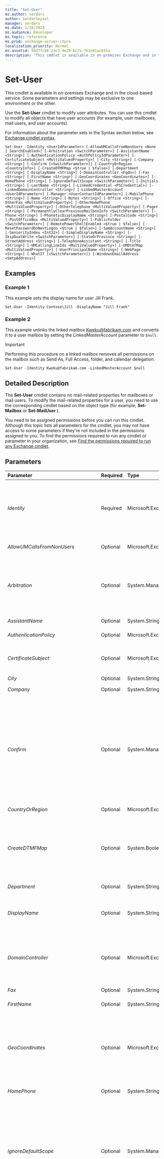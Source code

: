 ```yaml
---
title: "Set-User"
ms.author: serdars
author: SerdarSoysal
manager: serdars
ms.date: 1/16/2018
ms.audience: Developer
ms.topic: reference
ms.prod: exchange-server-itpro
localization_priority: Normal
ms.assetid: 56d7fc86-2ac3-4e28-bc7a-761e91ac655a
description: "This cmdlet is available in on-premises Exchange and in the cloud-based service. Some parameters and settings may be exclusive to one environment or the other."
---
```


# Set-User

This cmdlet is available in on-premises Exchange and in the cloud-based service. Some parameters and settings may be exclusive to one environment or the other. 
  
Use the **Set-User** cmdlet to modify user attributes. You can use this cmdlet to modify all objects that have user accounts (for example, user mailboxes, mail users, and user accounts).
  
For information about the parameter sets in the Syntax section below, see [Exchange cmdlet syntax](https://technet.microsoft.com/library/bb123552.aspx). 
  
```
Set-User -Identity <UserIdParameter> [-AllowUMCallsFromNonUsers <None | SearchEnabled>] [-Arbitration <SwitchParameter>] [-AssistantName <String>] [-AuthenticationPolicy <AuthPolicyIdParameter>] [-CertificateSubject <MultiValuedProperty>] [-City <String>] [-Company <String>] [-Confirm [<SwitchParameter>]] [-CountryOrRegion <CountryInfo>] [-CreateDTMFMap <$true | $false>] [-Department <String>] [-DisplayName <String>] [-DomainController <Fqdn>] [-Fax <String>] [-FirstName <String>] [-GeoCoordinates <GeoCoordinates>] [-HomePhone <String>] [-IgnoreDefaultScope <SwitchParameter>] [-Initials <String>] [-LastName <String>] [-LinkedCredential <PSCredential>] [-LinkedDomainController <String>] [-LinkedMasterAccount <UserIdParameter>] [-Manager <UserContactIdParameter>] [-MobilePhone <String>] [-Name <String>] [-Notes <String>] [-Office <String>] [-OtherFax <MultiValuedProperty>] [-OtherHomePhone <MultiValuedProperty>] [-OtherTelephone <MultiValuedProperty>] [-Pager <String>] [-PermanentlyClearPreviousMailboxInfo <SwitchParameter>] [-Phone <String>] [-PhoneticDisplayName <String>] [-PostalCode <String>] [-PostOfficeBox <MultiValuedProperty>] [-PublicFolder <SwitchParameter>] [-RemotePowerShellEnabled <$true | $false>] [-ResetPasswordOnNextLogon <$true | $false>] [-SamAccountName <String>] [-SeniorityIndex <Int32>] [-SimpleDisplayName <String>] [-SkipDualWrite <SwitchParameter>] [-StateOrProvince <String>] [-StreetAddress <String>] [-TelephoneAssistant <String>] [-Title <String>] [-UMCallingLineIds <MultiValuedProperty>] [-UMDtmfMap <MultiValuedProperty>] [-UserPrincipalName <String>] [-WebPage <String>] [-WhatIf [<SwitchParameter>]] [-WindowsEmailAddress <SmtpAddress>]

```

## Examples
<a name="Examples"> </a>

### Example 1

This example sets the display name for user Jill Frank.
  
```
Set-User -Identity Contoso\Jill -DisplayName "Jill Frank"
```

### Example 2

This example unlinks the linked mailbox Kweku@fabrikam.com and converts it to a user mailbox by setting the _LinkedMasterAccount_ parameter to `$null`.
  
> [!IMPORTANT]
> Performing this procedure on a linked mailbox removes all permissions on the mailbox such as Send As, Full Access, folder, and calendar delegation. 
  
```
Set-User -Identity Kweku@fabrikam.com -LinkedMasterAccount $null
```

## Detailed Description
<a name="DetailedDescription"> </a>

 The **Set-User** cmdlet contains no mail-related properties for mailboxes or mail users. To modify the mail-related properties for a user, you need to use the corresponding cmdlet based on the object type (for example, **Set-Mailbox** or **Set-MailUser** ).
  
You need to be assigned permissions before you can run this cmdlet. Although this topic lists all parameters for the cmdlet, you may not have access to some parameters if they're not included in the permissions assigned to you. To find the permissions required to run any cmdlet or parameter in your organization, see [Find the permissions required to run any Exchange cmdlet](https://technet.microsoft.com/library/mt432940.aspx).
  
## Parameters
<a name="DetailedDescription"> </a>

|**Parameter**|**Required**|**Type**|**Description**|
|:-----|:-----|:-----|:-----|
| _Identity_ <br/> |Required  <br/> |Microsoft.Exchange.Configuration.Tasks.UserIdParameter  <br/> | The _Identity_ parameter specifies the user that you want to modify. You can use any value that uniquely identifies the user. <br/>  For example: <br/>  Name <br/>  Display name <br/>  Distinguished name (DN) <br/>  Canonical DN <br/>  GUID <br/> |
| _AllowUMCallsFromNonUsers_ <br/> |Optional  <br/> |Microsoft.Exchange.Data.Directory.Recipient.AllowUMCallsFromNonUsersFlags  <br/> |The _AllowUMCallsFromNonUsers_ parameter specifies whether to exclude the user from directory searches. <br/> |
| _Arbitration_ <br/> |Optional  <br/> |System.Management.Automation.SwitchParameter  <br/> |This parameter is available only in on-premises Exchange.  <br/> The _Arbitration_ parameter specifies that the mailbox for which you are executing the command is an arbitration mailbox. Arbitration mailboxes are used for managing approval workflow. For example, an arbitration mailbox is used for handling moderated recipients and distribution group membership approval. <br/> |
| _AssistantName_ <br/> |Optional  <br/> |System.String  <br/> |The _AssistantName_ parameter specifies the name of the user's assistant. <br/> |
| _AuthenticationPolicy_ <br/> |Optional  <br/> |Microsoft.Exchange.Configuration.Tasks.AuthPolicyIdParameter  <br/> |This parameter is reserved for internal Microsoft use.  <br/> |
| _CertificateSubject_ <br/> |Optional  <br/> |Microsoft.Exchange.Data.MultiValuedProperty  <br/> |This parameter is available only in on-premises Exchange.  <br/> The _CertificateSubject_ parameter specifies the value of the subject field of the user's digital certificate. <br/> |
| _City_ <br/> |Optional  <br/> |System.String  <br/> |The _City_ parameter specifies the user's city. <br/> |
| _Company_ <br/> |Optional  <br/> |System.String  <br/> |The _Company_ parameter specifies the user's company. <br/> |
| _Confirm_ <br/> |Optional  <br/> |System.Management.Automation.SwitchParameter  <br/> | The _Confirm_ switch specifies whether to show or hide the confirmation prompt. How this switch affects the cmdlet depends on if the cmdlet requires confirmation before proceeding. <br/>  Destructive cmdlets (for example, **Remove-\*** cmdlets) have a built-in pause that forces you to acknowledge the command before proceeding. For these cmdlets, you can skip the confirmation prompt by using this exact syntax: `-Confirm:$false`.  <br/>  Most other cmdlets (for example, **New-\*** and **Set-\*** cmdlets) don't have a built-in pause. For these cmdlets, specifying the _Confirm_ switch without a value introduces a pause that forces you acknowledge the command before proceeding. <br/> |
| _CountryOrRegion_ <br/> |Optional  <br/> |Microsoft.Exchange.Data.Directory.CountryInfo  <br/> |The _CountryOrRegion_ parameter specifies the user's country or region. <br/> |
| _CreateDTMFMap_ <br/> |Optional  <br/> |System.Boolean  <br/> | The _CreateDTMFMap_ parameter specifies whether to create a dual-tone multiple-frequency (DTMF) map for the recipient. This allows the recipient to be identified by using a telephone keypad in Unified Messaging (UM) environments. Valid values are: <br/>  `$true`: A DTMF map is created for the recipient. This is the default value.  <br/>  `$false`: A DTMF map isn't created for the recipient.  <br/> |
| _Department_ <br/> |Optional  <br/> |System.String  <br/> |The _Department_ parameter specifies the user's department. <br/> |
| _DisplayName_ <br/> |Optional  <br/> |System.String  <br/> |The _DisplayName_ parameter specifies the display name of the user. The display name is visible in the Exchange admin center and in Active Directory. The maximum length is 256 characters. If the value contains spaces, enclose the value in quotation marks ("). <br/> |
| _DomainController_ <br/> |Optional  <br/> |Microsoft.Exchange.Data.Fqdn  <br/> |This parameter is available only in on-premises Exchange.  <br/> The _DomainController_ parameter specifies the domain controller that's used by this cmdlet to read data from or write data to Active Directory. You identify the domain controller by its fully qualified domain name (FQDN). For example, `dc01.contoso.com`.  <br/> |
| _Fax_ <br/> |Optional  <br/> |System.String  <br/> |The _Fax_ parameter specifies the user's fax number. <br/> |
| _FirstName_ <br/> |Optional  <br/> |System.String  <br/> |The _FirstName_ parameter specifies the user's first name. <br/> |
| _GeoCoordinates_ <br/> |Optional  <br/> |Microsoft.Exchange.Data.GeoCoordinates  <br/> | The _GeoCoordinates_ parameter specifies the user's physical location in latitude, longitude, and altitude coordinates. Use this parameter to specify the global position of physical resources, such as conference rooms. You have to specify one of the following sets of coordinates; use semicolons to separate the values. <br/>  Latitude and longitude; for example, `"47.644125;-122.122411"` <br/>  Latitude, longitude, and altitude; for example, `"47.644125;-122.122411;161.432"` <br/> |
| _HomePhone_ <br/> |Optional  <br/> |System.String  <br/> |The _HomePhone_ parameter specifies the user's home telephone number. <br/> |
| _IgnoreDefaultScope_ <br/> |Optional  <br/> |System.Management.Automation.SwitchParameter  <br/> | This parameter is available only in on-premises Exchange. <br/>  The _IgnoreDefaultScope_ switch tells the command to ignore the default recipient scope setting for the Exchange Management Shell session, and to use the entire forest as the scope. This allows the command to access Active Directory objects that aren't currently available in the default scope. <br/>  Using the _IgnoreDefaultScope_ switch introduces the following restrictions: <br/>  You can't use the _DomainController_ parameter. The command uses an appropriate global catalog server automatically. <br/>  You can only use the DN for the _Identity_ parameter. Other forms of identification, such as alias or GUID, aren't accepted. <br/> |
| _Initials_ <br/> |Optional  <br/> |System.String  <br/> |The _Initials_ parameter specifies the user's middle initials. <br/> |
| _LastName_ <br/> |Optional  <br/> |System.String  <br/> |The _LastName_ parameter specifies the user's last name. <br/> |
| _LinkedCredential_ <br/> |Optional  <br/> |System.Management.Automation.PSCredential  <br/> |This parameter is available only in on-premises Exchange.  <br/> The _LinkedCredential_ parameter specifies credentials to use to access the domain controller specified by the _LinkedDomainController_ parameter. <br/> You can only use the _LinkedCredential_ parameter with a linked user. <br/> This parameter requires you to create a credentials object by using the **Get-Credential** cmdlet. For more information, see[Get-Credential](https://go.microsoft.com/fwlink/p/?linkId=142122).  <br/> |
| _LinkedDomainController_ <br/> |Optional  <br/> |System.String  <br/> |This parameter is available only in on-premises Exchange.  <br/> The _LinkedDomainController_ parameter specifies the domain controller in the forest where the user account resides, if this user is a linked user. The domain controller in the forest where the user account resides is used to get security information for the account specified by the _LinkedMasterAccount_ parameter. <br/> This parameter is required only if you're connecting a linked user.  <br/> |
| _LinkedMasterAccount_ <br/> |Optional  <br/> |Microsoft.Exchange.Configuration.Tasks.UserIdParameter  <br/> | This parameter is available only in on-premises Exchange. <br/>  The _LinkedMasterAccount_ parameter specifies the master account in the forest where the user account resides, if this user is a linked user. The master account is the account to which the user links. The master account grants access to the user. You can use one of the following values: <br/>  GUID <br/>  DN <br/> _Domain_\ _Account_ <br/>  UPN <br/>  LegacyExchangeDN <br/>  SmtpAddress <br/>  Alias <br/>  `$null` <br/>  If you set this parameter's value to `$null`, you will unlink the account and convert the linked mailbox into a non-linked user mailbox. The mailbox won't retain the permissions previously set on it such as Send As, full access, folder, and calendar delegation.  <br/>  This parameter is required only if you're connecting a linked user. <br/> |
| _Manager_ <br/> |Optional  <br/> |Microsoft.Exchange.Configuration.Tasks.UserContactIdParameter  <br/> |The _Manager_ parameter specifies the user's manager. <br/> |
| _MobilePhone_ <br/> |Optional  <br/> |System.String  <br/> |The _MobilePhone_ parameter specifies the user's primary mobile phone number. <br/> |
| _Name_ <br/> |Optional  <br/> |System.String  <br/> |The _Name_ parameter specifies the unique name of the user. The maximum length is 64 characters. If the value contains spaces, enclose the value in quotation marks ("). <br/> |
| _Notes_ <br/> |Optional  <br/> |System.String  <br/> |The _Notes_ parameters specifies additional information about the object. If the value contains spaces, enclose the value in quotation marks ("). <br/> |
| _Office_ <br/> |Optional  <br/> |System.String  <br/> |The _Office_ parameter specifies the user's physical office name or number. <br/> |
| _OtherFax_ <br/> |Optional  <br/> |Microsoft.Exchange.Data.MultiValuedProperty  <br/> |The _OtherFax_ parameter specifies the user's alternative fax number. <br/> |
| _OtherHomePhone_ <br/> |Optional  <br/> |Microsoft.Exchange.Data.MultiValuedProperty  <br/> |The _OtherHomePhone_ parameter specifies the user's alternative home telephone number. <br/> |
| _OtherTelephone_ <br/> |Optional  <br/> |Microsoft.Exchange.Data.MultiValuedProperty  <br/> |The _OtherTelephone_ parameter specifies the user's alternative telephone number. <br/> |
| _Pager_ <br/> |Optional  <br/> |System.String  <br/> |The _Pager_ parameter specifies the user's pager number. <br/> |
| _PermanentlyClearPreviousMailboxInfo_ <br/> |Optional  <br/> |System.Management.Automation.SwitchParameter  <br/> |The _PermanentlyClearPreviousMailboxInfo_switch specifies whether to clear the Exchange mailbox attributes on a user. You don't need to specify a value with this switch.  <br/> Clearing these attributes might be required in mailbox move and re-licensing scenarios between on-premises Exchange and Office 365.  <br/> |
| _Phone_ <br/> |Optional  <br/> |System.String  <br/> |The _Phone_ parameter specifies the user's office telephone number. <br/> |
| _PhoneticDisplayName_ <br/> |Optional  <br/> |System.String  <br/> |The _PhoneticDisplayName_ parameter specifies an alternate spelling of the user's name that's used for text to speech in Unified Messaging (UM) environments. Typically, you use this parameter when the pronunciation and spelling of the user's name don't match. The maximum length is 256 characters. If the value contains spaces, enclose the value in quotation marks ("). <br/> |
| _PostalCode_ <br/> |Optional  <br/> |System.String  <br/> |The _PostalCode_ parameter specifies the user's zip code or postal code. <br/> |
| _PostOfficeBox_ <br/> |Optional  <br/> |Microsoft.Exchange.Data.MultiValuedProperty  <br/> |The _PostOfficeBox_ parameter specifies the user's post office box number. <br/> |
| _PublicFolder_ <br/> |Optional  <br/> |System.Management.Automation.SwitchParameter  <br/> |The _PublicFolder_ switch specifies that the user is a public folder mailbox. This switch is required to only when you change the settings of public folder mailboxes. You don't need to specify a value with this switch. <br/> Public folder mailboxes are specially designed mailboxes to store the hierarchy and content of public folders.  <br/> |
| _RemotePowerShellEnabled_ <br/> |Optional  <br/> |System.Boolean  <br/> | The _RemotePowerShellEnabled_ parameter specifies whether the user has access to remote PowerShell. Remote PowerShell access is required to open the Exchange Management Shell or the Exchange admin center (EAC), even if you're trying to open the Exchange Management Shell or the EAC on the local Mailbox server. Valid values are: <br/>  `$true`: The user has access to remote PowerShell.  <br/>  `$false`: The user doesn't have access to remote PowerShell.  <br/>  The default value depends on the management roles that are assigned to the user. <br/> |
| _ResetPasswordOnNextLogon_ <br/> |Optional  <br/> |System.Boolean  <br/> | The _ResetPasswordOnNextLogon_ parameter specifies whether the user must change their password the next time they log on. Valid values are: <br/>  `$true`: The user is required to change their password the next time they log on.  <br/>  `$false`: The user isn't required to change their password the next time they log on. This is the default value.  <br/> |
| _SamAccountName_ <br/> |Optional  <br/> |System.String  <br/> |This parameter is available only in on-premises Exchange.  <br/> The _SamAccountName_ parameter (also known as the pre-Windows 2000 user account or group name) specifies an object identifier that's compatible with older versions of Microsoft Windows client and server operating systems. The value can contain letters, numbers, spaces, periods (.), and the characters !, #, $, %, ^, &amp;, -, _, {, }, and ~. The last character can't be a period. Unicode characters are allowed, but accented characters may generate collisions (for example, o and ö match). The maximum length is 20 characters. <br/> |
| _SeniorityIndex_ <br/> |Optional  <br/> |System.Int32  <br/> |The _SeniorityIndex_ parameter specifies the order in which this user will display in a hierarchical address book. A user with a value of 2 will display higher in an address book than a user with a value of 1. <br/> |
| _SimpleDisplayName_ <br/> |Optional  <br/> |System.String  <br/> | The _SimpleDisplayName_ parameter is used to display an alternative description of the object when only a limited set of characters is permitted. Valid characters are: <br/>  a - z <br/>  A - Z <br/>  0 - 9 <br/>  " `<space>`", " `"`", " `'`", " `(`", " `)`", " `+`", " `,`", " `-`", " `.`", " `/`", " `:`", and " `?`".  <br/> |
| _SkipDualWrite_ <br/> |Optional  <br/> |System.Management.Automation.SwitchParameter  <br/> |This parameter is reserved for internal Microsoft use.  <br/> |
| _StateOrProvince_ <br/> |Optional  <br/> |System.String  <br/> |The _StateOrProvince_ parameter specifies the user's state or province. <br/> |
| _StreetAddress_ <br/> |Optional  <br/> |System.String  <br/> |The _StreetAddress_ parameter specifies the user's physical address. <br/> |
| _TelephoneAssistant_ <br/> |Optional  <br/> |System.String  <br/> |This parameter is available only in on-premises Exchange.  <br/> The _TelephoneAssistant_ parameter specifies the telephone number of the user's assistant. <br/> |
| _Title_ <br/> |Optional  <br/> |System.String  <br/> |The _Title_ parameter specifies the user's title. <br/> |
| _UMCallingLineIds_ <br/> |Optional  <br/> |Microsoft.Exchange.Data.MultiValuedProperty  <br/> |This parameter is available only in on-premises Exchange.  <br/> The _UMCallingLineIds_ parameter specifies telephone numbers or extensions that can be mapped to a Unified Messaging (UM)-enabled user. You can specify more than one telephone number for each user, separated by a comma. This parameter accepts digits less than 128 characters in length and may include an optional plus sign (+) preceding the numbers. Each UM-enabled user must have a unique _UMCallingLineIds_ parameter value. <br/> |
| _UMDtmfMap_ <br/> |Optional  <br/> |Microsoft.Exchange.Data.MultiValuedProperty  <br/> | The _UMDtmfMap_ parameter specifies the dual-tone multiple-frequency (DTMF) map values for the recipient. This allows the recipient to be identified by using a telephone keypad in Unified Messaging (UM) environments. Typically, these DTMF values are automatically created and updated, but you can use this parameter to make changes manually. This parameter uses the following syntax: <br/>  `emailAddress:<integers>` <br/>  `lastNameFirstName:<integers>` <br/>  `firstNameLastName:<integers>` <br/>  To enter values that overwrite all existing entries, use the following syntax: `emailAddress:<integers>`, `lastNameFirstName:<integers>`, `firstNameLastName:<integers>`.  <br/>  If you use this syntax and you omit any of the DTMF map values, those values are removed from the recipient. For example, if you specify only `emailAddress:<integers>`, all existing  `lastNameFirstName` and `firstNameLastName` values are removed. <br/>  To add or remove values without affecting other existing entries, use the following syntax: `@{Add="emailAddress:<integers>","lastNameFirstName:<integers>","firstNameLastName:<integers>"; Remove="emailAddress:<integers>","lastNameFirstName:<integers>","firstNameLastName:<integers>"}`.  <br/>  If you use this syntax, you don't need to specify all of the DTMF map values, and you can specify multiple DTMF map values. For example, you can use `@{Add="emailAddress:<integers1>","emailAddress:<intgers2>}` to add two new values for `emailAddress` without affecting the existing `lastNameFirstName` and `firstNameLastName` values. <br/> |
| _UserPrincipalName_ <br/> |Optional  <br/> |System.String  <br/> |This parameter is available only in on-premises Exchange.  <br/> The _UserPrincipalName_ parameter specifies the logon name for the user account. The UPN uses an email address format _\<username\>_@ _\<domain\>_. Typically, the _\<domain\>_ value is the domain where the user account resides. <br/> |
| _WebPage_ <br/> |Optional  <br/> |System.String  <br/> |The _WebPage_ parameter specifies the user's Web page. <br/> |
| _WhatIf_ <br/> |Optional  <br/> |System.Management.Automation.SwitchParameter  <br/> |The _WhatIf_ switch simulates the actions of the command. You can use this switch to view the changes that would occur without actually applying those changes. You don't need to specify a value with this switch. <br/> |
| _WindowsEmailAddress_ <br/> |Optional  <br/> |Microsoft.Exchange.Data.SmtpAddress  <br/> | The _WindowsEmailAddress_ parameter specifies the Windows email address for this recipient. This is a common Active Directory attribute that's present in all environments, including environments without Exchange. Using the _WindowsEmailAddress_ parameter on a recipient has one of the following results: <br/>  In on-premises environments where the recipient is subject to email address policies (the **EmailAddressPolicyEnabled** property is set to the value `True` for the recipient), the _WindowsEmailAddress_ parameter has no effect on the **WindowsEmailAddress** property or the primary email address value. <br/>  In cloud environments or in on-premises environments where the recipient isn't subject to email address policies (the **EmailAddressPolicyEnabled** property is set to the value `False` for the recipient), the _WindowsEmailAddress_ parameter updates the **WindowsEmailAddress** property and the primary email address to the same value. <br/>  The **WindowsEmailAddress** property is visible for the recipient in Active Directory Users and Computers in the **E-mail** attribute. The attribute common name is `E-mail-Addresses`, and the **Ldap-Display-Name** is `mail`. If you modify this attribute in Active Directory, the recipient's primary email address is not updated to the same value.  <br/> |
   
## Input Types
<a name="InputTypes"> </a>

To see the input types that this cmdlet accepts, see [Cmdlet Input and Output Types](http://go.microsoft.com/fwlink/p/?linkId=616387). If the Input Type field for a cmdlet is blank, the cmdlet doesn't accept input data. 
  
## Return Types
<a name="ReturnTypes"> </a>

To see the return types, which are also known as output types, that this cmdlet accepts, see [Cmdlet Input and Output Types](http://go.microsoft.com/fwlink/p/?linkId=616387). If the Output Type field is blank, the cmdlet doesn't return data. 
  


